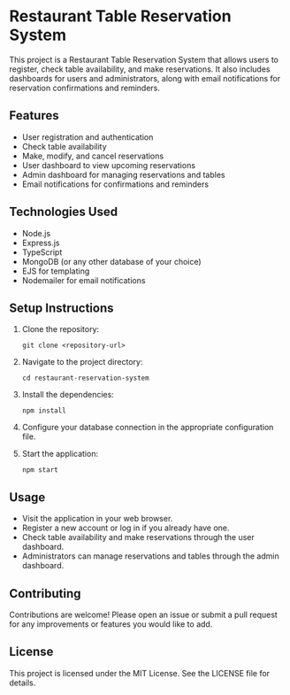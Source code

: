 # Restaurant Table Reservation System

This project is a Restaurant Table Reservation System that allows users to register, check table availability, and make reservations. It also includes dashboards for users and administrators, along with email notifications for reservation confirmations and reminders.

## Features

- User registration and authentication
- Check table availability
- Make, modify, and cancel reservations
- User dashboard to view upcoming reservations
- Admin dashboard for managing reservations and tables
- Email notifications for confirmations and reminders

## Technologies Used

- Node.js
- Express.js
- TypeScript
- MongoDB (or any other database of your choice)
- EJS for templating
- Nodemailer for email notifications

## Setup Instructions

1. Clone the repository:
   ```
   git clone <repository-url>
   ```

2. Navigate to the project directory:
   ```
   cd restaurant-reservation-system
   ```

3. Install the dependencies:
   ```
   npm install
   ```

4. Configure your database connection in the appropriate configuration file.

5. Start the application:
   ```
   npm start
   ```

## Usage

- Visit the application in your web browser.
- Register a new account or log in if you already have one.
- Check table availability and make reservations through the user dashboard.
- Administrators can manage reservations and tables through the admin dashboard.

## Contributing

Contributions are welcome! Please open an issue or submit a pull request for any improvements or features you would like to add.

## License

This project is licensed under the MIT License. See the LICENSE file for details.